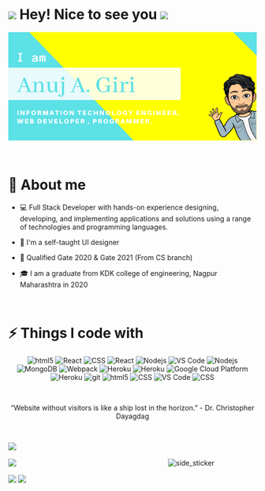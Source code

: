 <h1><img src="https://emojis.slackmojis.com/emojis/images/1531849430/4246/blob-sunglasses.gif?1531849430" width="30"/> Hey! Nice to see you <img height="40" src="https://emoji.gg/assets/emoji/7333-parrotdance.gif"></h1>
<p align="left">
<img src="Anuj A. Giri (4) (1).png" alt="nametag" >
</p>
<br />

<h1>📖 About me</h1>

* 💻 Full Stack Developer with hands-on experience designing, developing, and implementing applications and solutions using a range of technologies and programming languages.

* 🎨 I'm a self-taught UI designer

* 📱  Qualified Gate 2020 & Gate 2021 (From CS branch)

* 🎓 I am a graduate from KDK college of engineering, Nagpur Maharashtra in 2020
<!-- * 🌐 You can see some of my projects on [my portfolio]() -->

<br />

<h1>⚡ Things I code with</h1>
<p align="center">
   <img alt="html5" src="https://img.shields.io/badge/-HTML-E34F26?style=flat-square&logo=html5&logoColor=white" />
   <img alt="React" src="https://img.shields.io/badge/-CSS-45b8d8?style=flat-square&logo=CSS3&logoColor=white" />
  <img alt="CSS" src="https://img.shields.io/badge/-JavaScript-764ABC?style=flat-square&logo=JavaScript&logoColor=white" />
  <img alt="React" src="https://img.shields.io/badge/-React-45b8d8?style=flat-square&logo=react&logoColor=white" />
  <img alt="Nodejs" src="https://img.shields.io/badge/-Nodejs-43853d?style=flat-square&logo=Node.js&logoColor=white" />
     <img alt="VS Code" src="https://img.shields.io/badge/-VS_Code-007ACC?style=flat-square&logo=visual-studio-code&logoColor=white" /> 

  <img alt="Nodejs" src="https://img.shields.io/badge/-Express-43853d?style=flat-square&logo=Node.js&logoColor=white" />
   <img alt="MongoDB" src="https://img.shields.io/badge/-MongoDB-13aa52?style=flat-square&logo=mongodb&logoColor=white" />
  <img alt="Webpack" src="https://img.shields.io/badge/-Mongoose-8DD6F9?style=flat-square&logo=Mongoose&logoColor=white" />
  <img alt="Heroku" src="https://img.shields.io/badge/-Sql-430098?style=flat-square&logo=sql&logoColor=white" />
  <img alt="Heroku" src="https://img.shields.io/badge/-Algorithm and data structure-430098?style=flat-square&logo=Algorithm and data structure&logoColor=white" />
  <img alt="Google Cloud Platform" src="https://img.shields.io/badge/-Google_Cloud_Platform-1a73e8?style=flat-square&logo=google-cloud&logoColor=white" />
  <img alt="Heroku" src="https://img.shields.io/badge/-Heroku-430098?style=flat-square&logo=heroku&logoColor=white" />
   <img alt="git" src="https://img.shields.io/badge/-Git-F05032?style=flat-square&logo=git&logoColor=white" />
  <img alt="html5" src="https://img.shields.io/badge/-MUI-E34F26?style=flat-square&logo=MUI&logoColor=white" />
   <img alt="CSS" src="https://img.shields.io/badge/-Bootstrap-764ABC?style=flat-square&logo=Bootstrap&logoColor=white" />
  <img alt="VS Code" src="https://img.shields.io/badge/-VS_Code-007ACC?style=flat-square&logo=visual-studio-code&logoColor=white" /> 
<img alt="CSS" src="https://img.shields.io/badge/-Atom-764ABC?style=flat-square&logo=Atom&logoColor=white" />
  
</p>

<br />

<p align="center" color="red" border="1px solid white">  “Website without visitors is like a ship lost in the horizon.” - Dr. Christopher Dayagdag </p>
<br />

<a><img src="https://user-images.githubusercontent.com/73097560/115834477-dbab4500-a447-11eb-908a-139a6edaec5c.gif"></a>
<p>
<img align="right" width="180" alt="side_sticker" src="https://media.giphy.com/media/TEnXkcsHrP4YedChhA/giphy.gif" />

<img src="https://github-readme-stats.vercel.app/api?username=anujgiri20&show_icons=true&theme=radical" />
</p>
<img src="https://github-readme-streak-stats.herokuapp.com/?user=anujgiri20&theme=radical" />

<img src="https://github-readme-stats.vercel.app/api/top-langs/?username=anujgiri20&layout=compact&theme=radical&langs_count=6" />



<!-- snake -->
<!--<img alt="contribution"  src="https://github.com/anujgiri20/anujgiri20/blob/output/github-contribution-grid-snake.svg" />
-->



<!--
**anujgiri20/anujgiri20** is a ✨ _special_ ✨ repository because its `README.md` (this file) appears on your GitHub profile.

Here are some ideas to get you started:

- 🔭 I’m currently working on ...
- 🌱 I’m currently learning ...
- 👯 I’m looking to collaborate on ...
- 🤔 I’m looking for help with ...
- 💬 Ask me about ...
- 📫 How to reach me: ...
- 😄 Pronouns: ...
- ⚡ Fun fact: ...
-->
